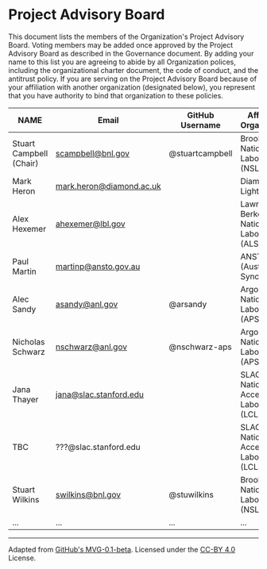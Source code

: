 # Project Advisory Board

This document lists the members of the Organization's Project Advisory Board. Voting members may be added once approved by the Project Advisory Board as described in the Governance document. By adding your name to this list you are agreeing to abide by all Organization polices, including the organizational charter document, the code of conduct, and the antitrust policy. If you are serving on the Project Advisory Board because of your affiliation with another organization (designated below), you represent that you have authority to bind that organization to these policies.

| **NAME** | **Email** | **GitHub Username** | **Affiliated Organization** |
| --- | --- | --- | --- |
| Stuart Campbell (Chair) | scampbell@bnl.gov | @stuartcampbell | 	Brookhaven National Laboratory (NSLS-II) |
| Mark Heron | mark.heron@diamond.ac.uk | | Diamond Light Source |
| Alex Hexemer | ahexemer@lbl.gov | | Lawrence Berkeley National Laboratory (ALS) |
| Paul Martin | martinp@ansto.gov.au | | ANSTO (Australian Synchrotron) |
| Alec Sandy | asandy@anl.gov | @arsandy | Argonne National Laboratory (APS) |
| Nicholas Schwarz | nschwarz@anl.gov | @nschwarz-aps | Argonne National Laboratory (APS) |
| Jana Thayer | jana@slac.stanford.edu | | SLAC National Accelerator Laboratory (LCLS) | 
| TBC | ???@slac.stanford.edu | | SLAC National Accelerator Laboratory (LCLS) | 
| Stuart Wilkins | swilkins@bnl.gov | @stuwilkins | 	Brookhaven National Laboratory (NSLS-II) |
|  ... | ... | ... | ... |

---
Adapted from [GitHub's MVG-0.1-beta](https://github.com/github/MVG). Licensed under the [CC-BY 4.0](https://creativecommons.org/licenses/by-sa/4.0/) License.
